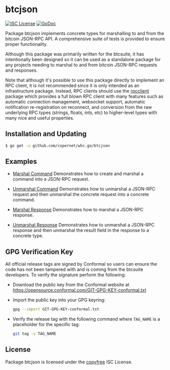 btcjson
=======

[![ISC License](http://img.shields.io/badge/license-ISC-blue.svg)](http://copyfree.org)
[![GoDoc](https://img.shields.io/badge/godoc-reference-blue.svg)](https://godoc.org/github.com/copernet/whc.go/btcjson)

Package btcjson implements concrete types for marshalling to and from the
bitcoin JSON-RPC API.  A comprehensive suite of tests is provided to ensure
proper functionality.

Although this package was primarily written for the btcsuite, it has
intentionally been designed so it can be used as a standalone package for any
projects needing to marshal to and from bitcoin JSON-RPC requests and responses.

Note that although it's possible to use this package directly to implement an
RPC client, it is not recommended since it is only intended as an infrastructure
package.  Instead, RPC clients should use the
[rpcclient](https://github.com/copernet/whc.go/rpcclient) package which provides
a full blown RPC client with many features such as automatic connection
management, websocket support, automatic notification re-registration on
reconnect, and conversion from the raw underlying RPC types (strings, floats,
ints, etc) to higher-level types with many nice and useful properties.

## Installation and Updating

```bash
$ go get -u github.com/copernet/whc.go/btcjson
```

## Examples

* [Marshal Command](http://godoc.org/github.com/copernet/whc.go/btcjson#example-MarshalCmd)
  Demonstrates how to create and marshal a command into a JSON-RPC request.

* [Unmarshal Command](http://godoc.org/github.com/copernet/whc.go/btcjson#example-UnmarshalCmd)
  Demonstrates how to unmarshal a JSON-RPC request and then unmarshal the
  concrete request into a concrete command.

* [Marshal Response](http://godoc.org/github.com/copernet/whc.go/btcjson#example-MarshalResponse)
  Demonstrates how to marshal a JSON-RPC response.

* [Unmarshal Response](http://godoc.org/github.com/copernet/whc.go/btcjson#example-package--UnmarshalResponse)
  Demonstrates how to unmarshal a JSON-RPC response and then unmarshal the
  result field in the response to a concrete type.

## GPG Verification Key

All official release tags are signed by Conformal so users can ensure the code
has not been tampered with and is coming from the btcsuite developers.  To
verify the signature perform the following:

- Download the public key from the Conformal website at
  https://opensource.conformal.com/GIT-GPG-KEY-conformal.txt

- Import the public key into your GPG keyring:
  ```bash
  gpg --import GIT-GPG-KEY-conformal.txt
  ```

- Verify the release tag with the following command where `TAG_NAME` is a
  placeholder for the specific tag:
  ```bash
  git tag -v TAG_NAME
  ```

## License

Package btcjson is licensed under the [copyfree](http://copyfree.org) ISC
License.
